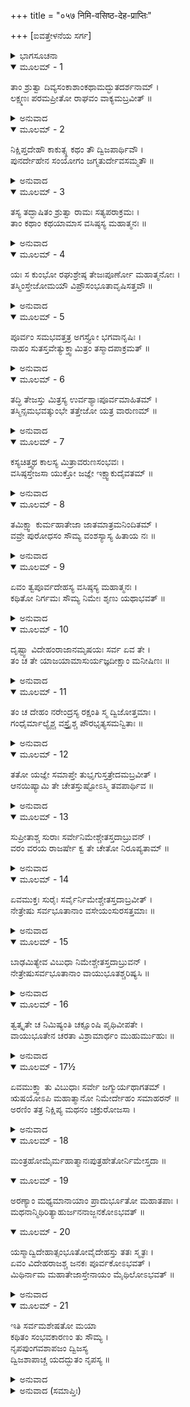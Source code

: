 +++
title = "०५७ निमि-वसिष्ठ-देह-प्राप्तिः"

+++
[ಐವತ್ತೇಳನೆಯ ಸರ್ಗ]



<details><summary>ಭಾಗಸೂಚನಾ</summary>

ವಸಿಷ್ಠರು ನೂತನ ಶರೀರ ಧರಿಸಿದುದು, ನಿಮಿಯು ಪ್ರಾಣಿಗಳ ರೆಪ್ಪೆಗಳಲ್ಲಿ ವಾಸಿಸಿದುದು
</details>

<details open><summary>ಮೂಲಮ್ - 1</summary>

ತಾಂ ಶ್ರುತ್ವಾ ದಿವ್ಯಸಂಕಾಶಾಂಕಥಾಮದ್ಭುತದರ್ಶನಾಮ್ ।  
ಲಕ್ಷ್ಮಣಃ ಪರಮಪ್ರೀತೋ ರಾಘವಂ ವಾಕ್ಯಮಬ್ರವೀತ್ ॥
</details>

<details><summary>ಅನುವಾದ</summary>

ಆ ದಿವ್ಯ ಹಾಗೂ ಅದ್ಭುತ ಕಥೆಯನ್ನು ಕೇಳಿ ಲಕ್ಷ್ಮಣನಿಗೆ ಬಹಳ ಸಂತೋಷವಾಯಿತು. ಅವನು ಶ್ರೀರಘುನಾಥನಲ್ಲಿ ಕೇಳಿದನು.॥1॥
</details>

<details open><summary>ಮೂಲಮ್ - 2</summary>

ನಿಕ್ಷಿಪ್ತದೇಹೌ ಕಾಕುತ್ಸ್ಥ ಕಥಂ ತೌ ದ್ವಿಜಪಾರ್ಥಿವೌ ।  
ಪುನರ್ದೇಹೇನ ಸಂಯೋಗಂ ಜಗ್ಮತುರ್ದೇವಸಮ್ಮತೌ ॥
</details>

<details><summary>ಅನುವಾದ</summary>

ಕಾಕುತ್ಸ್ಥನೇ! ದೇವತೆಗಳಿಂದ ಸಮ್ಮಾನಿತರಾದ ಆ ಬ್ರಹ್ಮರ್ಷಿ ವಸಿಷ್ಠರು ಮತ್ತು ರಾಜರ್ಷಿ ನಿಮಿ ತಮ್ಮ-ತಮ್ಮ ಶರೀರ ಬಿಟ್ಟು ಮತ್ತೆ ನೂತನ ಶರೀರಗಳನ್ನು ಹೇಗೆ ಪಡೆದರು.॥2॥
</details>

<details open><summary>ಮೂಲಮ್ - 3</summary>

ತಸ್ಯ ತದ್ಭಾಷಿತಂ ಶ್ರುತ್ವಾ ರಾಮಃ ಸತ್ಯಪರಾಕ್ರಮಃ ।  
ತಾಂ ಕಥಾಂ ಕಥಯಾಮಾಸ ವಸಿಷ್ಠಸ್ಯ ಮಹಾತ್ಮನಃ ॥
</details>

<details><summary>ಅನುವಾದ</summary>

ಅವನ ಪ್ರಶ್ನೆ ಕೇಳಿ ಸತ್ಯಪರಾಕ್ರಮಿ ಶ್ರೀರಾಮನು ಮಹಾತ್ಮಾ ವಸಿಷ್ಠರು ಶರೀರ ಪಡೆದ ಸಂಬಂಧವಾದ ಕಥೆಯನ್ನು ಮುಂದುವರೆಸಿದನು.॥3॥
</details>

<details open><summary>ಮೂಲಮ್ - 4</summary>

ಯಃ ಸ ಕುಂಭೋ ರಘುಶ್ರೇಷ್ಠ ತೇಜಃಪೂರ್ಣೋ ಮಹಾತ್ಮನೋಃ ।  
ತಸ್ಮಿಂಸ್ತೇಜೋಮಯೌ ವಿಪ್ರೌಸಂಭೂತಾವೃಷಿಸತ್ತವೌ ॥
</details>

<details><summary>ಅನುವಾದ</summary>

ರಘುಶ್ರೇಷ್ಠ! ಮಹಾತ್ಮಾ ಮಿತ್ರ ಮತ್ತು ವರುಣ ದೇವನ ತೇಜ (ವೀರ್ಯ)ದಿಂದ ಕೂಡಿದ ಆ ಪ್ರಸಿದ್ಧ ಕುಂಭದಿಂದ ಇಬ್ಬರು ತೇಜಸ್ವೀ ಬ್ರಾಹ್ಮಣರು ಪ್ರಕಟರಾದರು. ಅವರಿಬ್ಬರೂ ಋಷಿಗಳಲ್ಲಿ ಶ್ರೇಷ್ಠರಾಗಿದ್ದರು.॥4॥
</details>

<details open><summary>ಮೂಲಮ್ - 5</summary>

ಪೂರ್ವಂ ಸಮಭವತ್ತತ್ರ ಅಗಸ್ತ್ಯೋ ಭಗವಾನೃಷಿಃ ।  
ನಾಹಂ ಸುತಸ್ತವೇತ್ಯುಕ್ತ್ವಾಮಿತ್ರಂ ತಸ್ಮಾದಪಾಕ್ರಮತ್ ॥
</details>

<details><summary>ಅನುವಾದ</summary>

ಮೊದಲಿಗೆ ಆ ಘಟದಿಂದ ಮಹರ್ಷಿ ಅಗಸ್ತ್ಯರು ಉತ್ಪನ್ನರಾದರು ಹಾಗೂ ಮಿತ್ರನಲ್ಲಿ ‘ನಾನು ನಿಮ್ಮ ಪುತ್ರನಲ್ಲ’ ಎಂದು ಹೇಳಿ ಅಲ್ಲಿಂದ ಬೇರೆಡೆಗೆ ಹೊರಟುಹೋದರು.॥5॥
</details>

<details open><summary>ಮೂಲಮ್ - 6</summary>

ತದ್ಧಿ ತೇಜಸ್ತು ಮಿತ್ರಸ್ಯ ಉರ್ವಶ್ಯಾಃಪೂರ್ವಮಾಹಿತಮ್ ।  
ತಸ್ಮಿನ್ಸಮಭವತ್ಕುಂಭೇ ತತ್ತೇಜೋ ಯತ್ರ ವಾರುಣಮ್ ॥
</details>

<details><summary>ಅನುವಾದ</summary>

ಊರ್ವಶಿಯ ನಿಮಿತ್ತದಿಂದ ಮೊದಲೇ ಆ ಕುಂಭದಲ್ಲಿ ಮಿತ್ರನ ತೇಜ ಸ್ಥಾಪಿತವಾಗಿತ್ತು. ಅನಂತರ ಆ ಕುಂಭದಲ್ಲಿ ವರುಣದೇವನ ತೇಜವೂ ಸಮ್ಮಿಲಿತವಾಗಿತ್ತು.॥6॥
</details>

<details open><summary>ಮೂಲಮ್ - 7</summary>

ಕಸ್ಯಚಿತ್ತ್ವಥ ಕಾಲಸ್ಯ ಮಿತ್ರಾವರುಣಸಂಭವಃ ।  
ವಸಿಷ್ಠಸ್ತೇಜಸಾ ಯುಕ್ತೋ ಜಜ್ಞೇ ಇಕ್ಷ್ವಾಕುದೈವತಮ್ ॥
</details>

<details><summary>ಅನುವಾದ</summary>

ಅನಂತರ ಕೆಲವು ಕಾಲದಲ್ಲಿ ಮಿತ್ರಾವರುಣರ ಆ ವೀರ್ಯದಿಂದ ತೇಜಸ್ವೀ ವಸಿಷ್ಠ ಮುನಿಯ ಪ್ರಾದುರ್ಭಾವವಾಯಿತು. ಅವರು ಇಕ್ಷ್ವಾಕು ಕುಲದ ಗುರು ಅಥವಾ ಪುರೋಹಿತರಾದರು.॥7॥
</details>

<details open><summary>ಮೂಲಮ್ - 8</summary>

ತಮಿಕ್ಷ್ವಾ ಕುರ್ಮಹಾತೇಜಾ ಜಾತಮಾತ್ರಮನಿಂದಿತಮ್ ।  
ವವ್ರೇ ಪುರೋಧಸಂ ಸೌಮ್ಯ ವಂಶಸ್ಯಾಸ್ಯ ಹಿತಾಯ ನಃ ॥
</details>

<details><summary>ಅನುವಾದ</summary>

ಸೌಮ್ಯ ಲಕ್ಷ್ಮಣ! ಮಹಾತೇಜಸ್ವೀ ರಾಜಾ ಇಕ್ಷ್ವಾಕು ಅವರು ಹುಟ್ಟಿದಾಕ್ಷಣ ನಮ್ಮ ಕುಲದ ಹಿತಕ್ಕಾಗಿ ಅವರನ್ನು ಪುರೋಹಿತರನ್ನಾಗಿ ಮಾಡಿಕೊಂಡನು.॥8॥
</details>

<details open><summary>ಮೂಲಮ್ - 9</summary>

ಏವಂ ತ್ವಪೂರ್ವದೇಹಸ್ಯ ವಸಿಷ್ಠಸ್ಯ ಮಹಾತ್ಮನಃ ।  
ಕಥಿತೋ ನಿರ್ಗಮಃ ಸೌಮ್ಯ ನಿಮೇಃ ಶೃಣು ಯಥಾಭವತ್ ॥
</details>

<details><summary>ಅನುವಾದ</summary>

ಸೌಮ್ಯ! ಹೀಗೆ ನೂತನ ಶರೀರದಿಂದ ಕೂಡಿದ ವಸಿಷ್ಠ ಮುನಿಗಳ ಉತ್ಪತ್ತಿಯನ್ನು ತಿಳಿಸಿರುವೆ. ಈಗ ನಿಮಿಯ ವೃತ್ತಾಂತವನ್ನು ಕೇಳು.॥9॥
</details>

<details open><summary>ಮೂಲಮ್ - 10</summary>

ದೃಷ್ಟ್ವಾ ವಿದೇಹಂರಾಜಾನಮೃಷಯಃ ಸರ್ವ ಏವ ತೇ ।  
ತಂ ಚ ತೇ ಯಾಜಯಾಮಾಸುರ್ಯಜ್ಞದೀಕ್ಷಾಂ ಮನೀಷಿಣಃ ॥
</details>

<details><summary>ಅನುವಾದ</summary>

ನಿಮಿರಾಜನು ದೇಹದಿಂದ ಬೇರೆಯಾದುದನ್ನು ನೋಡಿದ ವಿದ್ವಾಂಸರಾದ ಎಲ್ಲ ಋಷಿಗಳು ಸ್ವತಃ ಯಜ್ಞದ ದೀಕ್ಷೆ ಕೈಗೊಂಡು ಆ ಯಜ್ಞವನ್ನು ಪೂರ್ಣಗೊಳಿಸಿದರು.॥10॥
</details>

<details open><summary>ಮೂಲಮ್ - 11</summary>

ತಂ ಚ ದೇಹಂ ನರೇಂದ್ರಸ್ಯ ರಕ್ಷಂತಿ ಸ್ಮ ದ್ವಿಜೋತ್ತಮಾಃ ।  
ಗಂಧೈರ್ಮಾಲ್ಯೈಶ್ಚ ವಸ್ತ್ರೈಶ್ಚ ಪೌರಭೃತ್ಯಸಮನ್ವಿತಾಃ ॥
</details>

<details><summary>ಅನುವಾದ</summary>

ಶ್ರೇಷ್ಠ ಮಹರ್ಷಿಗಳೂ, ಪುರವಾಸಿಗಳೂ, ಸೇವಕರೊಂದಿಗೆ ಗಂಧ, ಪುಷ್ಪ, ವಸ್ತ್ರಸಹಿತ ನಿಮಿರಾಜನ ಆ ಶರೀರವನ್ನು ಎಣ್ಣೆಯ ಕೊಪ್ಪರಿಗೆಯಲ್ಲಿ ಸುರಕ್ಷಿತವಾಗಿ ಇರಿಸಿದರು.॥11॥
</details>

<details open><summary>ಮೂಲಮ್ - 12</summary>

ತತೋ ಯಜ್ಞೇ ಸಮಾಪ್ತೇ ತುಭೃಗುಸ್ತತ್ರೇದಮಬ್ರವೀತ್ ।  
ಆನಯಿಷ್ಯಾಮಿ ತೇ ಚೇತಸ್ತುಷ್ಟೋಽಸ್ಮಿ ತವಪಾರ್ಥಿವ ॥
</details>

<details><summary>ಅನುವಾದ</summary>

ಬಳಿಕ ಯಜ್ಞ ಸಮಾಪ್ತವಾದಾಗ ಅಲ್ಲಿ ಭೃಗು ಹೇಳಿದನು - ರಾಜನ ಜೀವಾತ್ಮವನ್ನು ಸಂಬೋಧಿಸುತ್ತಾ ರಾಜನೇ! ನಾನು ನಿನ್ನ ಮೇಲೆ ಬಹಳ ಸಂತುಷ್ಟನಾಗಿದ್ದೇನೆ; ಆದ್ದರಿಂದ ನೀನು ಬಯಸುವೆಯಾದರೆ ನಿನ್ನ ಜೀವ ಚೈತನ್ಯವನ್ನು ಪುನಃ ಈ ಶರೀರದಲ್ಲಿ ನಾನು ತುಂಬಿ ಕೊಡುವೆನು.॥12॥
</details>

<details open><summary>ಮೂಲಮ್ - 13</summary>

ಸುಪ್ರೀತಾಶ್ಚ ಸುರಾಃ ಸರ್ವೇನಿಮೇಶ್ಚೇತಸ್ತದಾಬ್ರುವನ್ ।  
ವರಂ ವರಯ ರಾಜರ್ಷೇ ಕ್ವ ತೇ ಚೇತೋ ನಿರೂಪ್ಯತಾಮ್ ॥
</details>

<details><summary>ಅನುವಾದ</summary>

ಭೃಗುಗಳೊಂದಿಗೆ ಇತರ ದೇವತೆಗಳೆಲ್ಲರೂ ಅತ್ಯಂತ ಪ್ರಸನ್ನರಾಗಿ ನಿಮಿಯ ಜೀವಾತ್ಮನಲ್ಲಿ ಹೇಳಿದರು - ರಾಜರ್ಷಿಯೇ! ನಿನ್ನ ಜೀವ-ಚೈತನ್ಯವನ್ನು ಎಲ್ಲಿ ಸ್ಥಾಪಿಸಬೇಕೆಂದು ವರವನ್ನು ಕೇಳು.॥13॥
</details>

<details open><summary>ಮೂಲಮ್ - 14</summary>

ಏವಮುಕ್ತಃ ಸುರೈಃ ಸರ್ವೈರ್ನಿಮೇಶ್ಚೇತಸ್ತದಾಬ್ರವೀತ್ ।  
ನೇತ್ರೇಷು ಸರ್ವಭೂತಾನಾಂ ವಸೇಯಂಸುರಸತ್ತಮಾಃ ॥
</details>

<details><summary>ಅನುವಾದ</summary>

ಸಮಸ್ತ ದೇವತೆಗಳು ಹೀಗೆ ಹೇಳಿದಾಗ ನಿಮಿಯ ಜೀವಾತ್ಮನು ಅವರಲ್ಲಿ ಹೇಳಿದನು - ಸುರಶ್ರೇಷ್ಠರೇ ! ನಾನು ಸಮಸ್ತ ಪ್ರಾಣಿಗಳ ನೇತ್ರಗಳಲ್ಲಿ ವಾಸಿಸಲು ಬಯಸುತ್ತೇನೆ.॥14॥
</details>

<details open><summary>ಮೂಲಮ್ - 15</summary>

ಬಾಢಮಿತ್ಯೇವ ವಿಬುಧಾ ನಿಮೇಶ್ಚೇತಸ್ತದಾಬ್ರುವನ್ ।  
ನೇತ್ರೇಷುಸರ್ವಭೂತಾನಾಂ ವಾಯುಭೂತಶ್ಚರಿಷ್ಯಸಿ ॥
</details>

<details><summary>ಅನುವಾದ</summary>

ಆಗ ದೇವತೆಗಳು ನಿಮಿಯ ಜೀವಾತ್ಮನಲ್ಲಿ ಹೇಳಿದರು - ಬಹಳ ಒಳ್ಳೆಯದು, ನೀನು ವಾಯುರೂಪವಾಗಿ ಸಮಸ್ತ ಪ್ರಾಣಿಗಳ ಕಣ್ಣುಗಳಲ್ಲಿ ವಿಚರಿಸುತ್ತಾ ಇರುವೆ.॥15॥
</details>

<details open><summary>ಮೂಲಮ್ - 16</summary>

ತ್ವತ್ಕೃತೇ ಚ ನಿಮಿಷ್ಯಂತಿ ಚಕ್ಷೂಂಷಿ ಪೃಥಿವೀಪತೇ ।  
ವಾಯುಭೂತೇನ ಚರತಾ ವಿಶ್ರಾಮಾರ್ಥಂ ಮುಹುರ್ಮುಹುಃ ॥
</details>

<details><summary>ಅನುವಾದ</summary>

ಪೃಥಿವೀನಾಥನೇ! ವಾಯುರೂಪದಿಂದ ಸಂಚರಿಸುವ ನಿನಗೆ ವಿಶ್ರಾಂತಿಗಾಗಿ ಪ್ರಾಣಿಗಳು ಪದೇ-ಪದೇ ರೆಪ್ಪೆಗಳನ್ನು ಮುಚ್ಚಿಕೊಳ್ಳುತ್ತಾ ಇರುವರು.॥16॥
</details>

<details open><summary>ಮೂಲಮ್ - 17½</summary>

ಏವಮುಕ್ತ್ವಾ ತು ವಿಬುಧಾಃ ಸರ್ವೇ ಜಗ್ಮುರ್ಯಥಾಗತಮ್ ।  
ಋಷಯೋಽಪಿ ಮಹಾತ್ಮಾನೋ ನಿಮೇರ್ದೇಹಂ ಸಮಾಹರನ್ ॥  
ಅರಣಿಂ ತತ್ರ ನಿಕ್ಷಿಪ್ಯ ಮಥನಂ ಚಕ್ರುರೋಜಸಾ ।
</details>

<details><summary>ಅನುವಾದ</summary>

ಹೀಗೆ ಹೇಳಿ ದೇವತೆಗಳೆಲ್ಲರೂ ಹೊರಟು ಹೋದರು. ಮತ್ತೆ ಮಹಾತ್ಮಾ ಋಷಿಗಳು ನಿಮಿಯ ಶರೀರವನ್ನು ಅರಣಿಯ ಮೇಲೆ ಇಟ್ಟು ವೇಗವಾಗಿ ಕಡೆಯತೊಡಗಿದರು.॥17½॥
</details>

<details open><summary>ಮೂಲಮ್ - 18</summary>

ಮಂತ್ರಹೋಮೈರ್ಮಹಾತ್ಮಾನಃಪುತ್ರಹೇತೋರ್ನಿಮೇಸ್ತದಾ ॥
</details>

<details open><summary>ಮೂಲಮ್ - 19</summary>

ಅರಣ್ಯಾಂ ಮಥ್ಯಮಾನಾಯಾಂ ಪ್ರಾದುರ್ಭೂತೋ ಮಹಾತಪಾಃ ।  
ಮಥನಾನ್ಮಿಥಿರಿತ್ಯಾಹುರ್ಜನನಾಜ್ಜನಕೋಽಭವತ್ ॥
</details>

<details open><summary>ಮೂಲಮ್ - 20</summary>

ಯಸ್ಮಾದ್ವಿದೇಹಾತ್ಸಂಭೂತೋವೈದೇಹಸ್ತು ತತಃ ಸ್ಮೃತಃ ।  
ಏವಂ ವಿದೇಹರಾಜಶ್ಚ ಜನಕಃ ಪೂರ್ವಕೋಽಭವತ್ ।  
ಮಿಥಿರ್ನಾಮ ಮಹಾತೇಜಾಸ್ತೇನಾಯಂ ಮೈಥಿಲೋಽಭವತ್ ॥
</details>

<details><summary>ಅನುವಾದ</summary>

ಹಿಂದಿನಂತೆ ಮಂತ್ರೋಚ್ಚಾರಣಪೂರ್ವಕ ಹೋಮ ಮಾಡುತ್ತಾ ಆ ಮಹಾತ್ಮರು ನಿಮಿಯ ಪುತ್ರನ ಉತ್ಪತ್ತಿಗಾಗಿ ಅರಣಿಮಂಥನ ಪ್ರಾರಂಭಿಸಿದಾಗ ಅದರಿಂದ ಮಹಾತೇಜಸ್ವೀ ಮಿಥಿ ಎಂಬುವನು ಉತ್ಪನ್ನನಾದನು. ಜನ್ಮಕ್ಕೆ ಈ ಅದ್ಭುತ ಕಾರಣವಾದ್ದರಿಂದ ಅವನು ಜನಕನೆಂದಾದನು ಹಾಗೂ ವಿದೇಹ (ಜೀವರಹಿತ ಶರೀರ)ದಿಂದ ಪ್ರಕಟನಾದ ಕಾರಣ ಅವನನ್ನು ವೈದೇಹ ಎಂದೂ ಹೇಳಲಾಯಿತು. ಹೀಗೆ ಮೊದಲು ವಿದೇಹರಾಜಾ ಜನಕನ ಹೆಸರು ಮಹಾತೇಜಸ್ವೀ ಮಿಥಿ ಎಂದಾಯಿತು. ಅವನಿಂದ ಈ ಜನಕವಂಶ ಮೈಥಿಲವೆಂದಾಯಿತು.॥18-20॥
</details>

<details open><summary>ಮೂಲಮ್ - 21</summary>

ಇತಿ ಸರ್ವಮಶೇಷತೋ ಮಯಾ  
ಕಥಿತಂ ಸಂಭವಕಾರಣಂ ತು ಸೌಮ್ಯ ।  
ನೃಪಪುಂಗವಶಾಪಜಂ ದ್ವಿಜಸ್ಯ  
ದ್ವಿಜಶಾಪಾಚ್ಚ ಯದದ್ಭುತಂ ನೃಪಸ್ಯ ॥
</details>

<details><summary>ಅನುವಾದ</summary>

ಸೌಮ್ಯ ಲಕ್ಷ್ಮಣ! ರಾಜರಲ್ಲಿ ಶ್ರೇಷ್ಠನಾದ ನಿಮಿಯ ಶಾಪದಿಂದ ಬ್ರಾಹ್ಮಣ ವಸಿಷ್ಠರ ಮತ್ತು ವಸಿಷ್ಠರ ಶಾಪದಿಂದ ರಾಜಾನಿಮಿಯ ಈ ಅದ್ಭುತ ಜನ್ಮ ಘಟಿಸಿತು. ಅದೆಲ್ಲವನ್ನು ನಾನು ನಿನಗೆ ತಿಳಿಸಿರುವೆನು.॥21॥
</details>

<details><summary>ಅನುವಾದ (ಸಮಾಪ್ತಿಃ)</summary>

ಶ್ರೀವಾಲ್ಮೀಕಿ ವಿರಚಿತ ಆರ್ಷರಾಮಾಯಣ ಆದಿಕಾವ್ಯದ ಉತ್ತರ ಕಾಂಡದಲ್ಲಿ ಐವತ್ತೇಳನೆಯ ಸರ್ಗ ಪೂರ್ಣವಾಯಿತು. ॥57॥
</details>
